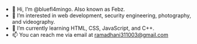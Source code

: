 - 👋 Hi, I’m @bluefl4mingo. Also known as Febz.
- 👀 I’m interested in web development, security engineering, photography, and videography.
- 🌱 I’m currently learning HTML, CSS, JavaScript, and C++.
- 📫 You can reach me via email at ramadhani311003@gmail.com

<!---
bluefl4mingo/bluefl4mingo is a ✨ special ✨ repository because its `README.md` (this file) appears on your GitHub profile.
You can click the Preview link to take a look at your changes.
--->
